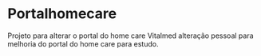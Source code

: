 # Portalhomecare
Projeto para alterar o portal do home care Vitalmed 
alteração pessoal para melhoria do portal do home care para estudo.
